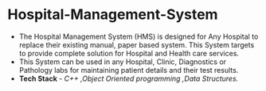 # Hospital-Management-System
- The Hospital Management System (HMS) is designed for Any Hospital to replace their existing manual, paper based system. This System targets to provide complete solution for Hospital and Health care services.
- This System can be used in any Hospital, Clinic, Diagnostics or Pathology labs for maintaining patient details and their test results.
- **Tech Stack** - *C++ ,Object Oriented programming ,Data Structures.*
